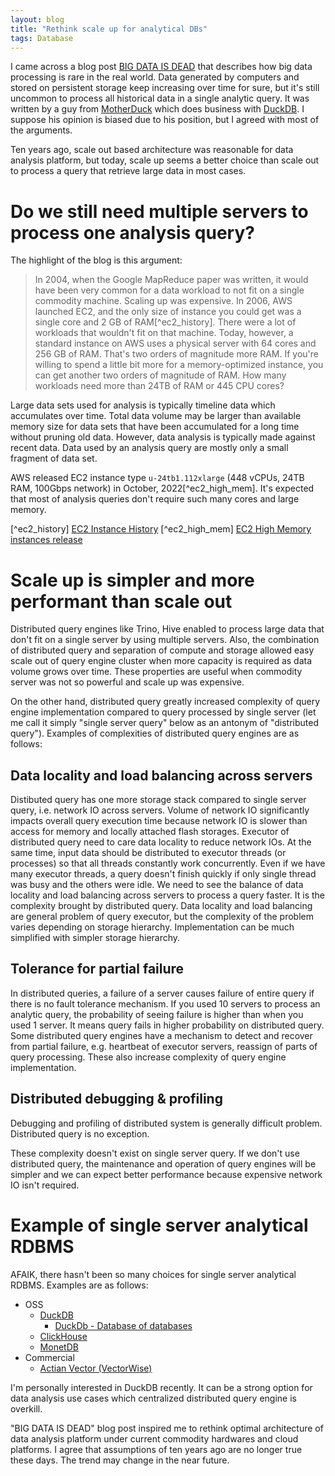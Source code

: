 ```yaml
---
layout: blog
title: "Rethink scale up for analytical DBs"
tags: Database
---
```


I came across a blog post [BIG DATA IS DEAD](https://motherduck.com/blog/big-data-is-dead/)
that describes how big data processing is rare in the real world.
Data generated by computers and stored on persistent storage keep increasing over time for sure,
but it's still uncommon to process all historical data in a single analytic query.
It was written by a guy from [MotherDuck](https://motherduck.com/) which does business with [DuckDB](https://duckdb.org/).
I suppose his opinion is biased due to his position, but I agreed with most of the arguments.

Ten years ago, scale out based architecture was reasonable for data analysis platform, but today, scale up seems a better choice than scale out to process a query that retrieve large data in most cases.
<!--end_excerpt-->

# Do we still need multiple servers to process one analysis query?
The highlight of the blog is this argument:

> In 2004, when the Google MapReduce paper was written, it would have been very common for a data workload to not fit on a single commodity machine. Scaling up was expensive. In 2006, AWS launched EC2, and the only size of instance you could get was a single core and 2 GB of RAM[^ec2_history]. There were a lot of workloads that wouldn't fit on that machine.
Today, however, a standard instance on AWS uses a physical server with 64 cores and 256 GB of RAM. That's two orders of magnitude more RAM. If you're willing to spend a little bit more for a memory-optimized instance, you can get another two orders of magnitude of RAM. How many workloads need more than 24TB of RAM or 445 CPU cores?

Large data sets used for analysis is typically timeline data which accumulates over time. Total data volume may be larger than available memory size for data sets that have been accumulated for a long time without pruning old data. However, data analysis is typically made against recent data. Data used by an analysis query are mostly only a small fragment of data set.

AWS released EC2 instance type `u-24tb1.112xlarge` (448 vCPUs, 24TB RAM, 100Gbps network) in October, 2022[^ec2_high_mem]. It's expected that most of analysis queries don't require such many cores and large memory.

[^ec2_history] [EC2 Instance History](https://aws.amazon.com/blogs/aws/ec2-instance-history/)
[^ec2_high_mem] [EC2 High Memory instances release](https://aws.amazon.com/about-aws/whats-new/2022/10/ec2-high-memory-instances-18tib-24tib-memory-available-on-demand-savings-plan-purchase-options/)

# Scale up is simpler and more performant than scale out
Distributed query engines like Trino, Hive enabled to process large data that don't fit on a single server by using multiple servers. Also, the combination of distributed query and separation of compute and storage allowed easy scale out of query engine cluster when more capacity is required as data volume grows over time. These properties are useful when commodity server was not so powerful and scale up was expensive.

On the other hand, distributed query greatly increased complexity of query engine implementation compared to query processed by single server (let me call it simply "single server query" below as an antonym of "distributed query"). Examples of complexities of distributed query engines are as follows:

## Data locality and load balancing across servers
Distibuted query has one more storage stack compared to single server query, i.e. network IO across servers.
Volume of network IO significantly impacts overall query execution time because network IO is slower than access for memory and locally attached flash storages. Executor of distributed query need to care data locality to reduce network IOs.
At the same time, input data should be distributed to executor threads (or processes) so that all threads constantly work concurrently. Even if we have many executor threads, a query doesn't finish quickly if only single thread was busy and the others were idle. We need to see the balance of data locality and load balancing across servers to process a query faster. It is the complexity brought by distributed query.
Data locality and load balancing are general problem of query executor, but the complexity of the problem varies depending on storage hierarchy. Implementation can be much simplified with simpler storage hierarchy.

## Tolerance for partial failure
In distributed queries, a failure of a server causes failure of entire query if there is no fault tolerance mechanism.
If you used 10 servers to process an analytic query, the probability of seeing failure is higher than when you used 1 server. It means query fails in higher probability on distributed query.
Some distributed query engines have a mechanism to detect and recover from partial failure, e.g. heartbeat of executor servers, reassign of parts of query processing. These also increase complexity of query engine implementation.

## Distributed debugging & profiling
Debugging and profiling of distributed system is generally difficult problem. Distributed query is no exception.


These complexity doesn't exist on single server query. If we don't use distributed query, the maintenance and operation of query engines will be simpler and we can expect better performance because expensive network IO isn't required.

# Example of single server analytical RDBMS
AFAIK, there hasn't been so many choices for single server analytical RDBMS. Examples are as follows:
- OSS
  - [DuckDB](https://duckdb.org/)
    - [DuckDb - Database of databases](https://dbdb.io/db/duckdb)
  - [ClickHouse](https://clickhouse.com/)
  - [MonetDB](https://www.monetdb.org/)
- Commercial
  - [Actian Vector (VectorWise)](https://dbdb.io/db/vector)

I'm personally interested in DuckDB recently. It can be a strong option for data analysis use cases which
centralized distributed query engine is overkill.


"BIG DATA IS DEAD" blog post inspired me to rethink optimal architecture of data analysis platform
under current commodity hardwares and cloud platforms.
I agree that assumptions of ten years ago are no longer true these days. The trend may change in the near future.
